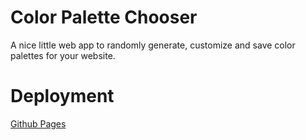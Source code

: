 # Color Palette Chooser

A nice little web app to randomly generate, customize and save color palettes for your website.

# Deployment

[Github Pages](https://mcgidoug.github.io/color-palette-chooser/)
